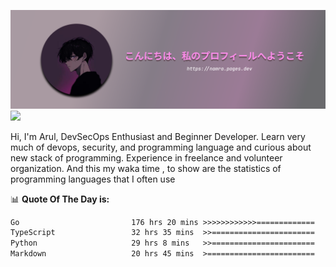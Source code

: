 ![banner](.github/profile-markdown.png)
<img src="https://user-images.githubusercontent.com/73097560/115834477-dbab4500-a447-11eb-908a-139a6edaec5c.gif"></p>

Hi, I'm Arul, DevSecOps Enthusiast and Beginner Developer. Learn very much of devops, security, and programming language and curious about new stack of programming. Experience in freelance and volunteer organization. And this my waka time , to show are the statistics of programming languages that I often use

📊 **Quote Of The Day is:**
<!--START_SECTION:waka-->

```txt
Go                         176 hrs 20 mins >>>>>>>>>>>>=============   47.91 %
TypeScript                 32 hrs 35 mins  >>=======================   08.85 %
Python                     29 hrs 8 mins   >>=======================   07.92 %
Markdown                   20 hrs 45 mins  >========================   05.64 %
```

<!--END_SECTION:waka-->
